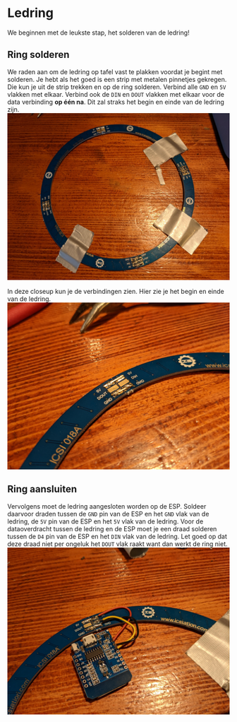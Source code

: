 # Ledring
We beginnen met de leukste stap, het solderen van de ledring!

## Ring solderen
We raden aan om de ledring op tafel vast te plakken voordat je begint met solderen. Je hebt als het goed is een strip met metalen pinnetjes gekregen. Die kun je uit de strip trekken en op de ring solderen. Verbind alle `GND` en `5V` vlakken met elkaar. Verbind ook de `DIN` en `DOUT` vlakken met elkaar voor de data verbinding **op één na**. Dit zal straks het begin en einde van de ledring zijn.
![Ledring op tafel getaped en gesoldeerd](../assets/images/hardware-ledring.jpg)

In deze closeup kun je de verbindingen zien. Hier zie je het begin en einde van de ledring.
![Niet gesoldeerde verbinging](../assets/images/hardware-ledring-detail.jpg)

## Ring aansluiten
Vervolgens moet de ledring aangesloten worden op de ESP. Soldeer daarvoor draden tussen de `GND` pin van de ESP en het `GND` vlak van de ledring, de `5V` pin van de ESP en het `5V` vlak van de ledring. Voor de dataoverdracht tussen de ledring en de ESP moet je een draad solderen tussen de `D4` pin van de ESP en het `DIN` vlak van de ledring. Let goed op dat deze draad niet per ongeluk het `DOUT` vlak raakt want dan werkt de ring niet.
![Ring aansluiting op esp](../assets/images/hardware-ledring-connectie.jpg)
